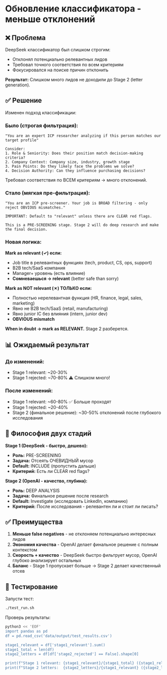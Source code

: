 # Обновление классификатора - меньше отклонений

## ❌ Проблема

DeepSeek классификатор был слишком строгим:
- Отклонял потенциально релевантных лидов
- Требовал точного соответствия по всем критериям
- Фокусировался на поиске причин отклонить

**Результат:** Слишком много лидов не доходили до Stage 2 (letter generation).

## ✅ Решение

Изменен подход классификации:

### Было (строгая фильтрация):

```
"You are an expert ICP researcher analyzing if this person matches our target profile"

Consider:
1. Role & Seniority: Does their position match decision-making criteria?
2. Company Context: Company size, industry, growth stage
3. Pain Points: Do they likely face the problems we solve?
4. Decision Authority: Can they influence purchasing decisions?
```

Требовал соответствия по ВСЕМ критериям → много отклонений.

### Стало (мягкая пре-фильтрация):

```
"You are an ICP pre-screener. Your job is BROAD filtering - only reject OBVIOUS mismatches."

IMPORTANT: Default to "relevant" unless there are CLEAR red flags.

This is a PRE-SCREENING stage. Stage 2 will do deep research and make the final decision.
```

### Новая логика:

**Mark as relevant (✓) если:**
- Job title в релевантных функциях (tech, product, CS, ops, support)
- B2B tech/SaaS компания
- Manager+ уровень (есть влияние)
- **Сомневаешься → relevant** (better safe than sorry)

**Mark as NOT relevant (✗) ТОЛЬКО если:**
- Полностью нерелевантная функция (HR, finance, legal, sales, marketing)
- Явно не B2B tech/SaaS (retail, manufacturing)
- Явно junior IC без влияния (intern, junior dev)
- **OBVIOUS mismatch**

**When in doubt → mark as RELEVANT.** Stage 2 разберется.

## 📊 Ожидаемый результат

### До изменений:
- Stage 1 relevant: ~20-30%
- Stage 1 rejected: ~70-80% ⚠️ Слишком много!

### После изменений:
- Stage 1 relevant: ~60-80% ✅ Больше проходят
- Stage 1 rejected: ~20-40%
- Stage 2 (финальное решение): ~30-50% отклонений после глубокого исследования

## 🎯 Философия двух стадий

**Stage 1 (DeepSeek - быстро, дешево):**
- **Роль:** PRE-SCREENING
- **Задача:** Отсеять ОЧЕВИДНЫЙ мусор
- **Default:** INCLUDE (пропустить дальше)
- **Критерий:** Есть ли CLEAR red flags?

**Stage 2 (OpenAI - качество, глубина):**
- **Роль:** DEEP ANALYSIS
- **Задача:** Финальное решение после research
- **Default:** Investigate (исследовать LinkedIn, компанию)
- **Критерий:** После исследования - релевантен ли и стоит ли писать?

## ✅ Преимущества

1. **Меньше false negatives** - не отклоняем потенциально интересных лидов
2. **Экономия качества** - OpenAI делает финальное решение с полным контекстом
3. **Скорость + качество** - DeepSeek быстро фильтрует мусор, OpenAI глубоко анализирует остальных
4. **Баланс** - Stage 1 пропускает больше → Stage 2 делает качественный отсев

## 🧪 Тестирование

Запусти тест:
```bash
./test_run.sh
```

Проверь результаты:
```bash
python3 << 'EOF'
import pandas as pd
df = pd.read_csv('data/output/test_results.csv')

stage1_relevant = df['stage1_relevant'].sum()
stage1_total = len(df)
stage2_letters = df[df['stage2_rejected'] == False].shape[0]

print(f"Stage 1 relevant: {stage1_relevant}/{stage1_total} ({stage1_relevant/stage1_total*100:.1f}%)")
print(f"Stage 2 letters:  {stage2_letters}/{stage1_relevant} ({stage2_letters/stage1_relevant*100:.1f}% of relevant)")
